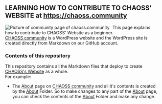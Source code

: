 ## LEARNING HOW TO CONTRIBUTE TO CHAOSS’ WEBSITE at  https://chaoss.community
<img src="https://github.com/seun-beta/website/blob/master/Beginners%20Guide/community%20home%20page.JPG/"
     alt="Picture of community page of chaoss.community"
     style="float: left; margin-right: 10px;" />  
       
This page explains how to contribute to CHAOSS' Website as a beginner.     
[CHAOSS community](https://chaoss.community) is a WordPress website and the WordPress site is created directly from Markdown on our GitHub account. 
### Contents of this repository
This repository contains all the Markdown files that deploy to create [CHAOSS's Website](https://chaoss.community) as a whole.   
For example:  
* The [About](https://chaoss.community/about) page on [CHAOSS community](www.chaoss.communty) and all it's contents is created by the [About](https://github.com/chaoss/website/tree/master/About) Folder. So to make changes to any part of the [About](https://chaoss.community/about/) page, you can check the contents of the [About](https://github.com/chaoss/website/tree/master/About) Folder and make any change.
